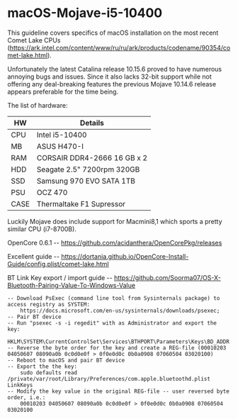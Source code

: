 # macOS-Mojave-i5-10400

This guideline covers specifics of macOS installation on the most recent Comet Lake CPUs (https://ark.intel.com/content/www/ru/ru/ark/products/codename/90354/comet-lake.html).

Unfortunately the latest Catalina release 10.15.6 proved to have numerous annoying bugs and issues. Since it also lacks 32-bit support while not offering any deal-breaking features the previous Mojave 10.14.6 release appears preferable for the time being.

The list of hardware:

| HW | Details |
| --- | --- |
| CPU | Intel i5-10400 |
| MB | ASUS H470-I |
| RAM | CORSAIR DDR4-2666 16 GB x 2 |
| HDD | Seagate 2.5" 7200rpm 320GB |
| SSD | Samsung 970 EVO SATA 1TB |
| PSU | OCZ 470 |
| CASE | Thermaltake F1 Supressor |

Luckily Mojave does include support for Macmini8,1 which sports a pretty similar CPU (i7-8700B).

OpenCore 0.6.1 -- https://github.com/acidanthera/OpenCorePkg/releases

Excellent guide -- https://dortania.github.io/OpenCore-Install-Guide/config.plist/comet-lake.html

BT Link Key export / import guide -- https://github.com/Soorma07/OS-X-Bluetooth-Pairing-Value-To-Windows-Value

	-- Download PsExec (command line tool from Sysinternals package) to access registry as SYSTEM:
		https://docs.microsoft.com/en-us/sysinternals/downloads/psexec;
	-- Pair BT device
	-- Run "psexec -s -i regedit" with as Administrator and export the key:
		HKLM\SYSTEM\CurrentControlSet\Services\BTHPORT\Parameters\Keys\BD_ADDR
	-- Reverse the byte order for the key and create a REG-file (00010203 04050607 08090a0b 0c0d0e0f > 0f0e0d0c 0b0a0908 07060504 03020100)
	-- Reboot to macOS and pair BT device
	-- Export the the key:
		sudo defaults read /private/var/root/Library/Preferences/com.apple.bluetoothd.plist LinkKeys
	-- Modify the key value in the original REG-file -- user reversed byte order, i.e.:
		00010203 04050607 08090a0b 0c0d0e0f > 0f0e0d0c 0b0a0908 07060504 03020100
